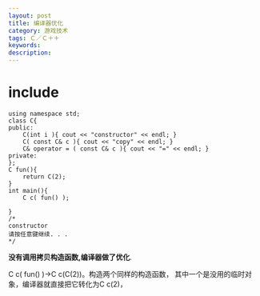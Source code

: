 ```yaml
---
layout: post
title: 编译器优化
category: 游戏技术
tags: Ｃ／Ｃ＋＋
keywords: 
description: 
---
```

# include<iostream>
    using namespace std;
    class C{
    public:
        C(int i ){ cout << "constructor" << endl; }
        C( const C& c ){ cout << "copy" << endl; }
        C& operator = ( const C& c ){ cout << "=" << endl; }
    private:
    };
    C fun(){
        return C(2);
    }
    int main(){
        C c( fun() );

    }
    /*
    constructor
    请按任意键继续. . .
    */

**没有调用拷贝构造函数,编译器做了优化**.

C c( fun() )->C c(C(2))。构造两个同样的构造函数，
其中一个是没用的临时对象，编译器就直接把它转化为C c(2)，